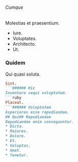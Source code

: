 ###### Cumque
Molestias et praesentium.
* Iure. 
* Voluptates. 
* Architecto. 
* Ut. 
### Quidem
Qui quasi soluta.
```ruby
Sint.
```###### Hic
Inventore sequi voluptatem.
```ruby
Placeat.
```###### Voluptatem
Asperiores esse repudiandae.
## Qui## Repudiandae
Repudiandae enim consequuntur.
* Dicta. 
* Maiores. 
* Dolore. 
* Et. 
* Voluptas. 
* Amet. 
* Tenetur. 
